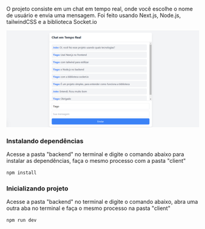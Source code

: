 O projeto consiste em um chat em tempo real, onde você escolhe o nome de usuário e envia uma mensagem. Foi feito usando Next.js, Node.js, tailwindCSS e a biblioteca Socket.io

![chat](images/chat.png)

### Instalando dependências
Acesse a pasta "backend" no terminal e digite o comando abaixo para instalar as dependências, faça o mesmo processo com a pasta "client" 

```bash
npm install
```

### Inicializando projeto
Acesse a pasta "backend" no terminal e digite o comando abaixo, abra uma outra aba no terminal e faça o mesmo processo na pasta "client"

```bash
npm run dev
```